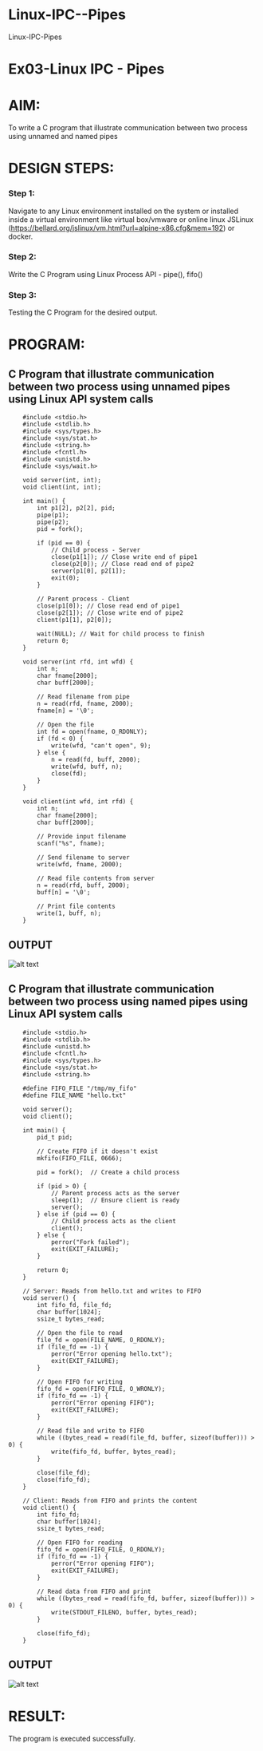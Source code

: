 # Linux-IPC--Pipes
Linux-IPC-Pipes


# Ex03-Linux IPC - Pipes

# AIM:
To write a C program that illustrate communication between two process using unnamed and named pipes

# DESIGN STEPS:

### Step 1:

Navigate to any Linux environment installed on the system or installed inside a virtual environment like virtual box/vmware or online linux JSLinux (https://bellard.org/jslinux/vm.html?url=alpine-x86.cfg&mem=192) or docker.

### Step 2:

Write the C Program using Linux Process API - pipe(), fifo()

### Step 3:

Testing the C Program for the desired output. 

# PROGRAM:

## C Program that illustrate communication between two process using unnamed pipes using Linux API system calls

```
    #include <stdio.h>
    #include <stdlib.h>
    #include <sys/types.h> 
    #include <sys/stat.h> 
    #include <string.h> 
    #include <fcntl.h> 
    #include <unistd.h>
    #include <sys/wait.h>

    void server(int, int); 
    void client(int, int); 

    int main() { 
        int p1[2], p2[2], pid; 
        pipe(p1); 
        pipe(p2); 
        pid = fork(); 

        if (pid == 0) { 
            // Child process - Server
            close(p1[1]); // Close write end of pipe1
            close(p2[0]); // Close read end of pipe2
            server(p1[0], p2[1]); 
            exit(0);
        } 

        // Parent process - Client
        close(p1[0]); // Close read end of pipe1
        close(p2[1]); // Close write end of pipe2
        client(p1[1], p2[0]); 
        
        wait(NULL); // Wait for child process to finish
        return 0; 
    } 

    void server(int rfd, int wfd) { 
        int n; 
        char fname[2000]; 
        char buff[2000];

        // Read filename from pipe
        n = read(rfd, fname, 2000);
        fname[n] = '\0';

        // Open the file
        int fd = open(fname, O_RDONLY);
        if (fd < 0) { 
            write(wfd, "can't open", 9); 
        } else { 
            n = read(fd, buff, 2000); 
            write(wfd, buff, n); 
            close(fd);
        } 
    }

    void client(int wfd, int rfd) {
        int n; 
        char fname[2000];
        char buff[2000];

        // Provide input filename
        scanf("%s", fname);

        // Send filename to server
        write(wfd, fname, 2000);

        // Read file contents from server
        n = read(rfd, buff, 2000);
        buff[n] = '\0';

        // Print file contents
        write(1, buff, n);
    }
```


## OUTPUT
![alt text](<3 1.png>)

## C Program that illustrate communication between two process using named pipes using Linux API system calls

```
    #include <stdio.h>
    #include <stdlib.h>
    #include <unistd.h>
    #include <fcntl.h>
    #include <sys/types.h>
    #include <sys/stat.h>
    #include <string.h>

    #define FIFO_FILE "/tmp/my_fifo"
    #define FILE_NAME "hello.txt"

    void server();
    void client();

    int main() {
        pid_t pid;

        // Create FIFO if it doesn't exist
        mkfifo(FIFO_FILE, 0666);

        pid = fork();  // Create a child process

        if (pid > 0) {
            // Parent process acts as the server
            sleep(1);  // Ensure client is ready
            server();
        } else if (pid == 0) {
            // Child process acts as the client
            client();
        } else {
            perror("Fork failed");
            exit(EXIT_FAILURE);
        }

        return 0;
    }

    // Server: Reads from hello.txt and writes to FIFO
    void server() {
        int fifo_fd, file_fd;
        char buffer[1024];
        ssize_t bytes_read;

        // Open the file to read
        file_fd = open(FILE_NAME, O_RDONLY);
        if (file_fd == -1) {
            perror("Error opening hello.txt");
            exit(EXIT_FAILURE);
        }

        // Open FIFO for writing
        fifo_fd = open(FIFO_FILE, O_WRONLY);
        if (fifo_fd == -1) {
            perror("Error opening FIFO");
            exit(EXIT_FAILURE);
        }

        // Read file and write to FIFO
        while ((bytes_read = read(file_fd, buffer, sizeof(buffer))) > 0) {
            write(fifo_fd, buffer, bytes_read);
        }

        close(file_fd);
        close(fifo_fd);
    }

    // Client: Reads from FIFO and prints the content
    void client() {
        int fifo_fd;
        char buffer[1024];
        ssize_t bytes_read;

        // Open FIFO for reading
        fifo_fd = open(FIFO_FILE, O_RDONLY);
        if (fifo_fd == -1) {
            perror("Error opening FIFO");
            exit(EXIT_FAILURE);
        }

        // Read data from FIFO and print
        while ((bytes_read = read(fifo_fd, buffer, sizeof(buffer))) > 0) {
            write(STDOUT_FILENO, buffer, bytes_read);
        }

        close(fifo_fd);
    }
```


## OUTPUT


![alt text](<3 2.png>)
# RESULT:
The program is executed successfully.
